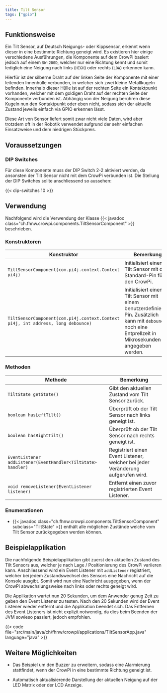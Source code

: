 ```yaml
---
title: Tilt Sensor
tags: ["gpio"]
---
```


## Funktionsweise

Ein Tilt Sensor, auf Deutsch Neigungs- oder Kippsensor, erkennt wenn dieser in eine bestimmte Richtung geneigt wird. Es existieren hier 
einige verschiedene Ausführungen, die Komponente auf dem CrowPi basiert jedoch auf einem `SW-200D`, welcher nur eine Richtung kennt und 
somit lediglich eine Neigung nach links (`HIGH`) oder rechts (`LOW`) erkennen kann.

Hierfür ist der silberne Draht auf der linken Seite der Komponente mit einer leitenden Innenhülle verbunden, in welcher sich zwei kleine 
Metallkugeln befinden. Innerhalb dieser Hülle ist auf der rechten Seite ein Kontaktpunkt vorhanden, welcher mit dem goldigen Draht auf 
der rechten Seite der Komponente verbunden ist. Abhängig von der Neigung berühren diese Kugeln nun den Kontaktpunkt oder eben nicht, 
sodass sich der aktuelle Zustand jeweils einfach via GPIO erkennen lässt.

Diese Art von Sensor liefert somit zwar nicht viele Daten, wird aber trotzdem oft in der Robotik verwendet aufgrund der sehr einfachen 
Einsatzweise und dem niedrigen Stückpreis.

## Voraussetzungen

### DIP Switches

Für diese Komponente muss der DIP Switch 2-2 aktiviert werden, da ansonsten der Tilt Sensor nicht mit dem CrowPi verbunden ist. Die Stellung
der DIP Switches sollte anschliessend so aussehen:

{{< dip-switches 10 >}}

## Verwendung

Nachfolgend wird die Verwendung der Klasse {{< javadoc class="ch.fhnw.crowpi.components.TiltSensorComponent" >}} beschrieben.

### Konstruktoren

| Konstruktor | Bemerkung |
| --- | --- |
| `TiltSensorComponent(com.pi4j.context.Context pi4j)` | Initialisiert einen Tilt Sensor mit dem Standard-Pin für den CrowPi. |
| `TiltSensorComponent(com.pi4j.context.Context pi4j, int address, long debounce)` | Initialisiert einen Tilt Sensor mit einem benutzerdefinierten Pin. Zusätzlich kann mit `debounce` noch eine Entprellzeit in Mikrosekunden angegeben werden. |

### Methoden

| Methode | Bemerkung |
| --- | --- |
| `TiltState getState()` | Gibt den aktuellen Zustand vom Tilt Sensor zurück. |
| `boolean hasLeftTilt()` | Überprüft ob der Tilt Sensor nach links geneigt ist. |
| `boolean hasRightTilt()` | Überprüft ob der Tilt Sensor nach rechts geneigt ist. |
| `EventListener addListener(EventHandler<TiltState> handler)` | Registriert einen Event Listener, welcher bei jeder Veränderung aufgerufen wird. |
| `void removeListener(EventListener listener)` | Entfernt einen zuvor registrierten Event Listener. |

### Enumerationen

- {{< javadoc class="ch.fhnw.crowpi.components.TiltSensorComponent" subclass="TiltState" >}} enthält alle möglichen Zustände welche vom Tilt
  Sensor zurückgegeben werden können.

## Beispielapplikation

Die nachfolgende Beispielapplikation gibt zuerst den aktuellen Zustand des Tilt Sensors aus, welcher je nach Lage / Positionierung des
CrowPi variieren kann. Anschliessend wird ein Event Listener mit `addListener` registriert, welcher bei jedem Zustandswechsel des Sensors
eine Nachricht auf die Konsole ausgibt. Somit wird nun eine Nachricht ausgegeben, wenn der CrowPi abwechslungsweise nach links oder rechts
geneigt wird.

Die Applikation wartet nun 20 Sekunden, um dem Anwender genug Zeit zu geben den Event Listener zu testen. Nach den 20 Sekunden wird der
Event Listener wieder entfernt und die Applikation beendet sich. Das Entfernen des Event Listeners ist nicht explizit notwendig, da dies
beim Beenden der JVM sowieso passiert, jedoch empfohlen.

{{< code file="src/main/java/ch/fhnw/crowpi/applications/TiltSensorApp.java" language="java" >}}

## Weitere Möglichkeiten

- Das Beispiel um den Buzzer zu erweitern, sodass eine Alarmierung stattfindet, wenn der CrowPi in eine bestimmte Richtung geneigt ist.

- Automatisch aktualisierende Darstellung der aktuellen Neigung auf der LED Matrix oder der LCD Anzeige.
